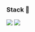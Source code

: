 ### Stack 👋

<img src="https://img.shields.io/badge/Java-3776AB?style=for-the-badge&logo=Python&logoColor=white">
<img src="https://img.shields.io/badge/Spring boot-6DB33F?style=for-the-badge&logo=Python&logoColor=white">
